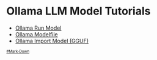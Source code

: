 # Ollama LLM Model Tutorials
* [Ollama Run Model](https://github.com/danishdyna/LLM/blob/main/Ollama-Run.md)
* [Ollama Modelfile](https://github.com/danishdyna/LLM/blob/main/Ollama-Modelfile.md)
* [Ollama Import Model (GGUF)](https://github.com/danishdyna/LLM/blob/main/LLM-IMPORT.md)

<sub><sub>
[#Mark-Down](https://daringfireball.net/projects/markdown/)
